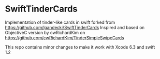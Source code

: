 # SwiftTinderCards

Implementation of tinder-like cards in swift forked from https://github.com/lgandecki/SwiftTinderCards
Inspired and based on ObjectiveC version by cwRichardKim on https://github.com/cwRichardKim/TinderSimpleSwipeCards

This repo contains minor changes to make it work with Xcode 6.3 and swift 1.2
